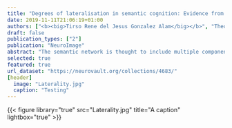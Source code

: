 ```yaml
---
title: "Degrees of lateralisation in semantic cognition: Evidence from intrinsic connectivity"
date: 2019-11-11T21:06:19+01:00
authors: ["<b><big>Tirso Rene del Jesus Gonzalez Alam</big></b>", "Theodoros Karapanagiotidis", "Jonathan Smallwood", "Elizabeth Jefferies"]
draft: false
publication_types: ["2"]
publication: "NeuroImage"
abstract: "The semantic network is thought to include multiple components, including heteromodal conceptual representations and semantic control processes that shape retrieval to suit the circumstances. Much of this network is strongly left-lateralised; however, work to date has not considered whether separable components of semantic cognition have different degrees of lateralisation. This study examined intrinsic connectivity of four regions implicated in heteromodal semantic cognition, identified using large scale meta-analyses: two sites which have been argued to act as heteromodal semantic hubs in anterior temporal lobe (ATL) and angular gyrus (AG); and two sites implicated in semantic control in inferior frontal (IFG) and posterior middle temporal gyri (pMTG). We compared the intrinsic connectivity of these sites in left hemisphere (LH) and right hemisphere (RH), and linked individual differences in the strength of within- and between-hemisphere connectivity from left-lateralised seeds to performance on semantic tasks, in a sample of 196 healthy volunteers. ATL showed more symmetrical patterns of intrinsic connectivity than the other three sites. The connectivity between IFG and pMTG was stronger in the LH than the RH, suggesting that the semantic control network is strongly left-lateralised. The degree of hemispheric lateralisation also predicted behaviour: participants with stronger intrinsic connectivity within the LH had better semantic performance, while those with stronger intrinsic connectivity between left pMTG and homotopes of semantic regions in the RH performed more poorly on judgements of weak associations, which require greater control. Stronger connectivity between left AG and visual cortex was also linked to poorer perceptual performance. Overall, our results show that hemispheric lateralisation is particularly important for the semantic control network, and that this lateralisation has contrasting functional consequences for the retrieval of dominant and subordinate aspects of knowledge"
selected: true
featured: true
url_dataset: "https://neurovault.org/collections/4683/"
[header]
  image: "Laterality.jpg"
  caption: "Testing"
---
```

{{< figure library="true" src="Laterality.jpg" title="A caption" lightbox="true" >}}